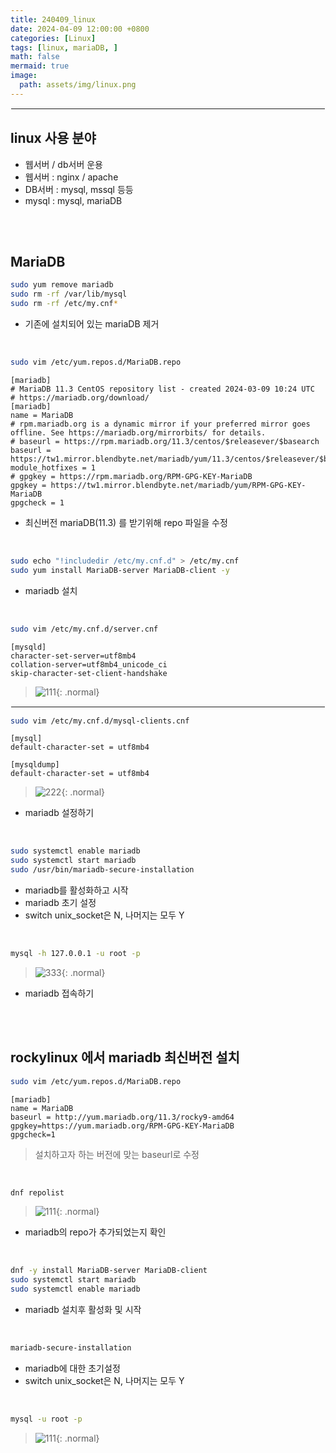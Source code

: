 ```yaml
---
title: 240409_linux
date: 2024-04-09 12:00:00 +0800
categories: [Linux]
tags: [linux, mariaDB, ]
math: false
mermaid: true
image:
  path: assets/img/linux.png
---
```


<hr style="border:1px solid white">

## linux 사용 분야
- 웹서버 / db서버 운용
- 웹서버 : nginx / apache
- DB서버 : mysql, mssql 등등
- mysql : mysql, mariaDB
 
<br/><br/>

## MariaDB
```bash
sudo yum remove mariadb
sudo rm -rf /var/lib/mysql
sudo rm -rf /etc/my.cnf*
```
- 기존에 설치되어 있는 mariaDB 제거

<br/>

```bash
sudo vim /etc/yum.repos.d/MariaDB.repo
```
```vim
[mariadb]
# MariaDB 11.3 CentOS repository list - created 2024-03-09 10:24 UTC
# https://mariadb.org/download/
[mariadb]
name = MariaDB
# rpm.mariadb.org is a dynamic mirror if your preferred mirror goes offline. See https://mariadb.org/mirrorbits/ for details.
# baseurl = https://rpm.mariadb.org/11.3/centos/$releasever/$basearch
baseurl = https://tw1.mirror.blendbyte.net/mariadb/yum/11.3/centos/$releasever/$basearch
module_hotfixes = 1
# gpgkey = https://rpm.mariadb.org/RPM-GPG-KEY-MariaDB
gpgkey = https://tw1.mirror.blendbyte.net/mariadb/yum/RPM-GPG-KEY-MariaDB
gpgcheck = 1
```
- 최신버전 mariaDB(11.3) 를 받기위해 repo 파일을 수정

<br/>

```bash
sudo echo "!includedir /etc/my.cnf.d" > /etc/my.cnf
sudo yum install MariaDB-server MariaDB-client -y
```
- mariadb 설치

<br/>

```bash
sudo vim /etc/my.cnf.d/server.cnf
```
```vim
[mysqld]
character-set-server=utf8mb4
collation-server=utf8mb4_unicode_ci
skip-character-set-client-handshake
```
> ![111](https://github.com/alphathx13/alphathx13.github.io/assets/163115993/8798a8e5-c18f-462a-9d8e-65658d8facd3){: .normal}

<hr style="border:1px solid white">

```bash
sudo vim /etc/my.cnf.d/mysql-clients.cnf
```
```vim
[mysql]
default-character-set = utf8mb4

[mysqldump]
default-character-set = utf8mb4
```
> ![222](https://github.com/alphathx13/alphathx13.github.io/assets/163115993/49f3767c-b498-4056-8d01-07c21a123e91){: .normal}
- mariadb 설정하기

<br/>

```bash
sudo systemctl enable mariadb
sudo systemctl start mariadb
sudo /usr/bin/mariadb-secure-installation
```
- mariadb를 활성화하고 시작
- mariadb 초기 설정
- switch unix_socket은 N, 나머지는 모두 Y

<br/>

```bash
mysql -h 127.0.0.1 -u root -p
```
> ![333](https://github.com/alphathx13/alphathx13.github.io/assets/163115993/da7920b2-eaea-4ee6-a630-5346bf067b8f){: .normal}
- mariadb 접속하기

<br/><br/>

## rockylinux 에서 mariadb 최신버전 설치
```bash
sudo vim /etc/yum.repos.d/MariaDB.repo
```
```vim
[mariadb]
name = MariaDB
baseurl = http://yum.mariadb.org/11.3/rocky9-amd64
gpgkey=https://yum.mariadb.org/RPM-GPG-KEY-MariaDB
gpgcheck=1
```
> 설치하고자 하는 버전에 맞는 baseurl로 수정

<br/>

```bash
dnf repolist
```
> ![111](https://github.com/alphathx13/alphathx13.github.io/assets/163115993/bc1a35e4-9382-45a5-b459-5f957dec85da){: .normal}
- mariadb의 repo가 추가되었는지 확인

<br/>

```bash
dnf -y install MariaDB-server MariaDB-client
sudo systemctl start mariadb
sudo systemctl enable mariadb
```
- mariadb 설치후 활성화 및 시작

<br/>

```bash
mariadb-secure-installation
```
- mariadb에 대한 초기설정
- switch unix_socket은 N, 나머지는 모두 Y

<br/>

```bash
mysql -u root -p
```
> ![111](https://github.com/alphathx13/alphathx13.github.io/assets/163115993/df96ffe5-413d-4c5d-bfb6-899f06184fdd){: .normal}

